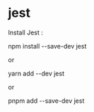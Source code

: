 # jest
Install Jest :

npm install --save-dev jest

or

yarn add --dev jest

or

pnpm add --save-dev jest

